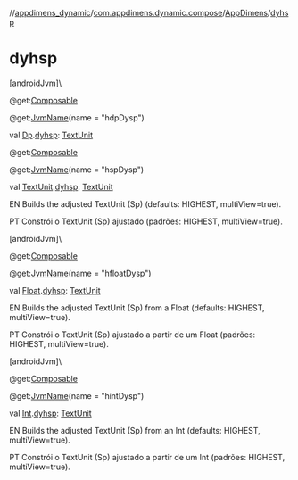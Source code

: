 //[appdimens_dynamic](../../../index.md)/[com.appdimens.dynamic.compose](../index.md)/[AppDimens](index.md)/[dyhsp](dyhsp.md)

# dyhsp

[androidJvm]\

@get:[Composable](https://developer.android.com/reference/kotlin/androidx/compose/runtime/Composable.html)

@get:[JvmName](https://kotlinlang.org/api/core/kotlin-stdlib/kotlin.jvm/-jvm-name/index.html)(name = &quot;hdpDysp&quot;)

val [Dp](https://developer.android.com/reference/kotlin/androidx/compose/ui/unit/Dp.html).[dyhsp](dyhsp.md): [TextUnit](https://developer.android.com/reference/kotlin/androidx/compose/ui/unit/TextUnit.html)

@get:[Composable](https://developer.android.com/reference/kotlin/androidx/compose/runtime/Composable.html)

@get:[JvmName](https://kotlinlang.org/api/core/kotlin-stdlib/kotlin.jvm/-jvm-name/index.html)(name = &quot;hspDysp&quot;)

val [TextUnit](https://developer.android.com/reference/kotlin/androidx/compose/ui/unit/TextUnit.html).[dyhsp](dyhsp.md): [TextUnit](https://developer.android.com/reference/kotlin/androidx/compose/ui/unit/TextUnit.html)

EN Builds the adjusted TextUnit (Sp) (defaults: HIGHEST, multiView=true).

PT Constrói o TextUnit (Sp) ajustado (padrões: HIGHEST, multiView=true).

[androidJvm]\

@get:[Composable](https://developer.android.com/reference/kotlin/androidx/compose/runtime/Composable.html)

@get:[JvmName](https://kotlinlang.org/api/core/kotlin-stdlib/kotlin.jvm/-jvm-name/index.html)(name = &quot;hfloatDysp&quot;)

val [Float](https://kotlinlang.org/api/core/kotlin-stdlib/kotlin/-float/index.html).[dyhsp](dyhsp.md): [TextUnit](https://developer.android.com/reference/kotlin/androidx/compose/ui/unit/TextUnit.html)

EN Builds the adjusted TextUnit (Sp) from a Float (defaults: HIGHEST, multiView=true).

PT Constrói o TextUnit (Sp) ajustado a partir de um Float (padrões: HIGHEST, multiView=true).

[androidJvm]\

@get:[Composable](https://developer.android.com/reference/kotlin/androidx/compose/runtime/Composable.html)

@get:[JvmName](https://kotlinlang.org/api/core/kotlin-stdlib/kotlin.jvm/-jvm-name/index.html)(name = &quot;hintDysp&quot;)

val [Int](https://kotlinlang.org/api/core/kotlin-stdlib/kotlin/-int/index.html).[dyhsp](dyhsp.md): [TextUnit](https://developer.android.com/reference/kotlin/androidx/compose/ui/unit/TextUnit.html)

EN Builds the adjusted TextUnit (Sp) from an Int (defaults: HIGHEST, multiView=true).

PT Constrói o TextUnit (Sp) ajustado a partir de um Int (padrões: HIGHEST, multiView=true).